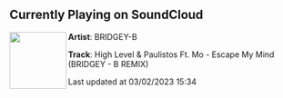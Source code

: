 ## Currently Playing on SoundCloud

[<img align="left" width="100" src="https://i1.sndcdn.com/artworks-aFxWUJEfkd41umuH-PZE7oQ-t500x500.jpg">](https://soundcloud.com/bridgeyb14/high-level-paulistos-ft-mo-escape-my-mind-bridgey-b-remix)

**Artist**: BRIDGEY-B 

**Track**: High Level & Paulistos Ft. Mo - Escape My Mind (BRIDGEY - B REMIX)

Last updated at 03/02/2023 15:34
